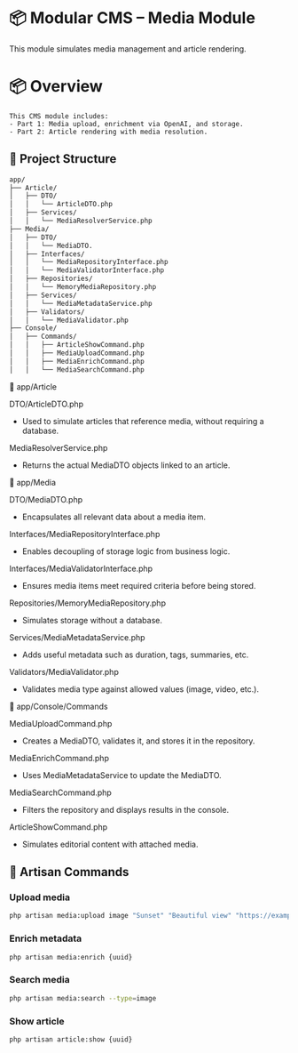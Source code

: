 # 📦 Modular CMS – Media Module
This module simulates media management and article rendering.

# 📦 Overview
    This CMS module includes:
    - Part 1: Media upload, enrichment via OpenAI, and storage.
    - Part 2: Article rendering with media resolution.
    
## 📁 Project Structure
```bash
app/
├── Article/
│   ├── DTO/
│   │   └── ArticleDTO.php 
│   ├── Services/
│   │   └── MediaResolverService.php
├── Media/
│   ├── DTO/
│   │   └── MediaDTO. 
│   ├── Interfaces/
│   │   └── MediaRepositoryInterface.php 
│   │   └── MediaValidatorInterface.php 
│   ├── Repositories/
│   │   └── MemoryMediaRepository.php
│   ├── Services/
│   │   └── MediaMetadataService.php
│   ├── Validators/
│   │   └── MediaValidator.php
├── Console/
│   ├── Commands/
│   │   ├── ArticleShowCommand.php
│   │   ├── MediaUploadCommand.php
│   │   ├── MediaEnrichCommand.php
│   │   └── MediaSearchCommand.php
```
📁 app/Article

DTO/ArticleDTO.php
- Used to simulate articles that reference media, without requiring a database.

MediaResolverService.php
- Returns the actual MediaDTO objects linked to an article.

📁 app/Media

DTO/MediaDTO.php
- Encapsulates all relevant data about a media item.

Interfaces/MediaRepositoryInterface.php
- Enables decoupling of storage logic from business logic.

Interfaces/MediaValidatorInterface.php
- Ensures media items meet required criteria before being stored.

Repositories/MemoryMediaRepository.php
- Simulates storage without a database.

Services/MediaMetadataService.php
- Adds useful metadata such as duration, tags, summaries, etc.

Validators/MediaValidator.php
- Validates media type against allowed values (image, video, etc.).

📁 app/Console/Commands

MediaUploadCommand.php
- Creates a MediaDTO, validates it, and stores it in the repository.

MediaEnrichCommand.php
- Uses MediaMetadataService to update the MediaDTO.

MediaSearchCommand.php
- Filters the repository and displays results in the console.

ArticleShowCommand.php
- Simulates editorial content with attached media.


## 🚀 Artisan Commands

### Upload media
```bash
php artisan media:upload image "Sunset" "Beautiful view" "https://example.com/sunset.jpg" 
```
### Enrich metadata
```bash
php artisan media:enrich {uuid}
```
### Search media
```bash
php artisan media:search --type=image
```

### Show article
```bash
php artisan article:show {uuid}
```

